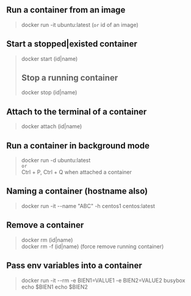 ## **Run a container from an image**
> docker run -it ubuntu:latest (`or` id of an image)
## **Start a stopped|existed container**
> docker start (id|name)
> ## **Stop a running container**
> docker stop (id|name)
## **Attach to the terminal of a container**
> docker attach (id|name)
## **Run a container in background mode**
> docker run -d ubuntu:latest<br />
> `or`<br />
> Ctrl + P, Ctrl + Q when attached a container
## **Naming a container (hostname also)**
> docker run -it --name "ABC" -h centos1 centos:latest
## **Remove a container**
> docker rm (id|name)<br />
> docker rm -f (id|name) (force remove running container)
## **Pass env variables into a container**
> docker run -it --rm -e BIEN1=VALUE1 -e BIEN2=VALUE2 busybox
> echo $BIEN1
> echo $BIEN2